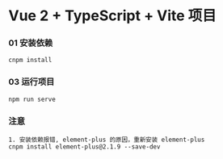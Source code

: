 # Vue 2 + TypeScript + Vite 项目

### 01 安装依赖

```
cnpm install
```

### 03 运行项目

```
npm run serve
```

### 注意

```
1. 安装依赖报错, element-plus 的原因，重新安装 element-plus
cnpm install element-plus@2.1.9 --save-dev
```

